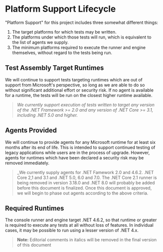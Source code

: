# Platform Support Lifecycle

"Platform Support" for this project includes three somewhat different things:
1. The target platforms for which tests may be written.
2. The platforms under which those tests will run, which is equivalent to the list of agents we supply.
3. The minimum platforms required to execute the runner and engine themselves, without regard to the tests being run.

## Test Assembly Target Runtimes

We will continue to support tests targeting runtimes which are out of support from Microsoft's perspective, so long
as we are able to do so without significant additional effort or security risk. If no agent is available for a runtime,
the tests will be run on the closest higher runtime available.

> _We currently support execution of tests written to target any version of the .NET Framework >= 2.0 and any version
> of .NET Core >= 3.1, including .NET 5.0 and higher._

## Agents Provided

We will continue to provide agents for any Microsoft runtime for at least six months after its end of life. This is 
intended to support continued testing of legacy applications while users are in the process of upgrade. However, agents
for runtimes which have been declared a security risk may be removed immediately.

> _We currently supply agents for .NET Famework 2.0 and 4.6.2. .NET Core 2,1 and 3.1 and .NET 5.0, 6.0 and 7.0. The .NET
> Core 2.1 runner is being removed in version 3.18.0 and .NET 8.0 will probably be added before this document is finalized.
> Once this document is approved, we will begin to phase out agents according to the above criteria.

## Required Runtimes

The console runner and engine target .NET 4.6.2, so that runtime or greater is required to execute any tests at all
without loss of features. In individual cases, it may be possible to run using a lesser version of .NET 4.x.

> **Note:** Editorial comments in italics will be removed in the final version of this document

